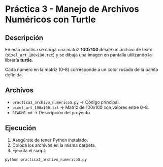 # Práctica 3 - Manejo de Archivos Numéricos con Turtle

## Descripción
En esta práctica se carga una matriz **100x100** desde un archivo de texto (`pixel_art_100x100.txt`)
y se dibuja una imagen en pantalla utilizando la librería **turtle**.

Cada número en la matriz (0–8) corresponde a un color rosado de la paleta definida.

## Archivos
- `practica3_archivo_numericoG.py` → Código principal.
- `pixel_art_100x100.txt` → Matriz de 100x100 con valores entre 0–8.
- `README.md` → Descripción del proyecto.

## Ejecución
1. Asegúrate de tener Python instalado.
2. Coloca los archivos en la misma carpeta.
3. Ejecuta el script:

```bash
python practica3_archivo_numericoG.py
